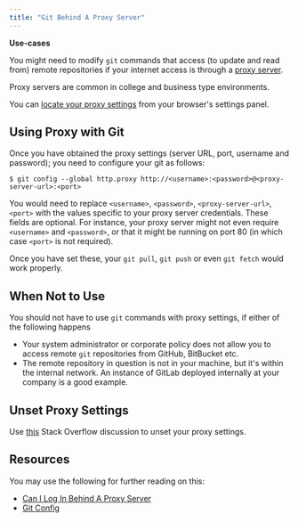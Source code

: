 ```yaml
---
title: "Git Behind A Proxy Server"
---
```


**Use-cases**

You might need to modify `git` commands that access (to update and read from) remote repositories if your internet access is through a [proxy server](https://en.wikipedia.org/wiki/Proxy_server).

Proxy servers are common in college and business type environments.

You can [locate your proxy settings](http://www.wikihow.com/Change-Proxy-Settings) from your browser's settings panel.

## Using Proxy with Git

Once you have obtained the proxy settings (server URL, port, username and password); you need to configure your git as follows:

    $ git config --global http.proxy http://<username>:<password>@<proxy-server-url>:<port>

You would need to replace `<username>`, `<password>`, `<proxy-server-url>`, `<port>` with the values specific to your proxy server credentials. These fields are optional. For instance, your proxy server might not even require `<username>` and `<password>`, or that it might be running on port 80 (in which case `<port>` is not required).

Once you have set these, your `git pull`, `git push` or even `git fetch` would work properly.

## When Not to Use

You should not have to use `git` commands with proxy settings, if either of the following happens

*   Your system administrator or corporate policy does not allow you to access remote `git` repositories from GitHub, BitBucket etc.
*   The remote repository in question is not in your machine, but it's within the internal network. An instance of GitLab deployed internally at your company is a good example.

## Unset Proxy Settings

Use [this](http://stackoverflow.com/questions/11499805/git-http-proxy-setting) Stack Overflow discussion to unset your proxy settings.

## Resources

You may use the following for further reading on this:

*   [Can I Log In Behind A Proxy Server](https://help.github.com/desktop/faq/articles/can-i-log-in-behind-a-proxy-server/#platform-windows)
*   [Git Config](https://git-scm.com/docs/git-config)
